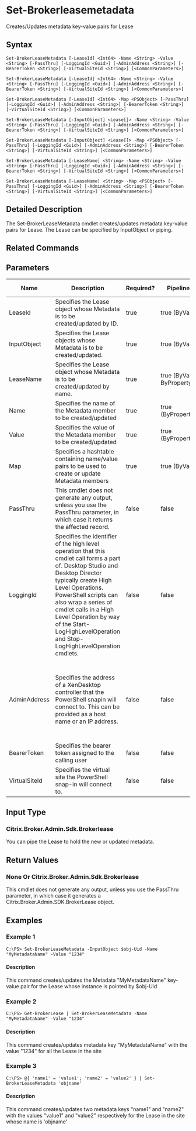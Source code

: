 ﻿
# Set-Brokerleasemetadata
Creates/Updates metadata key-value pairs for Lease
## Syntax
```
Set-BrokerLeaseMetadata [-LeaseId] <Int64> -Name <String> -Value <String> [-PassThru] [-LoggingId <Guid>] [-AdminAddress <String>] [-BearerToken <String>] [-VirtualSiteId <String>] [<CommonParameters>]

Set-BrokerLeaseMetadata [-LeaseId] <Int64> -Name <String> -Value <String> [-PassThru] [-LoggingId <Guid>] [-AdminAddress <String>] [-BearerToken <String>] [-VirtualSiteId <String>] [<CommonParameters>]

Set-BrokerLeaseMetadata [-LeaseId] <Int64> -Map <PSObject> [-PassThru] [-LoggingId <Guid>] [-AdminAddress <String>] [-BearerToken <String>] [-VirtualSiteId <String>] [<CommonParameters>]

Set-BrokerLeaseMetadata [-InputObject] <Lease[]> -Name <String> -Value <String> [-PassThru] [-LoggingId <Guid>] [-AdminAddress <String>] [-BearerToken <String>] [-VirtualSiteId <String>] [<CommonParameters>]

Set-BrokerLeaseMetadata [-InputObject] <Lease[]> -Map <PSObject> [-PassThru] [-LoggingId <Guid>] [-AdminAddress <String>] [-BearerToken <String>] [-VirtualSiteId <String>] [<CommonParameters>]

Set-BrokerLeaseMetadata [-LeaseName] <String> -Name <String> -Value <String> [-PassThru] [-LoggingId <Guid>] [-AdminAddress <String>] [-BearerToken <String>] [-VirtualSiteId <String>] [<CommonParameters>]

Set-BrokerLeaseMetadata [-LeaseName] <String> -Map <PSObject> [-PassThru] [-LoggingId <Guid>] [-AdminAddress <String>] [-BearerToken <String>] [-VirtualSiteId <String>] [<CommonParameters>]
```
## Detailed Description
The Set-BrokerLeaseMetadata cmdlet creates/updates metadata key-value pairs for Lease. The Lease can be specified by InputObject or piping.


## Related Commands

## Parameters
| Name   | Description | Required? | Pipeline Input | Default Value |
| --- | --- | --- | --- | --- |
| LeaseId | Specifies the Lease object whose Metadata is to be created/updated by ID. | true | true (ByValue) |  |
| InputObject | Specifies the Lease objects whose Metadata is to be created/updated. | true | true (ByValue) |  |
| LeaseName | Specifies the Lease object whose Metadata is to be created/updated by name. | true | true (ByValue, ByPropertyName) |  |
| Name | Specifies the name of the Metadata member to be created/updated | true | true (ByPropertyName) |  |
| Value | Specifies the value of the Metadata member to be created/updated | true | true (ByPropertyName) |  |
| Map | Specifies a hashtable containing name/value pairs to be used to create or update Metadata members | true | true (ByValue) |  |
| PassThru | This cmdlet does not generate any output, unless you use the PassThru parameter, in which case it returns the affected record. | false | false | False |
| LoggingId | Specifies the identifier of the high level operation that this cmdlet call forms a part of. Desktop Studio and Desktop Director typically create High Level Operations. PowerShell scripts can also wrap a series of cmdlet calls in a High Level Operation by way of the Start-LogHighLevelOperation and Stop-LogHighLevelOperation cmdlets. | false | false |  |
| AdminAddress | Specifies the address of a XenDesktop controller that the PowerShell snapin will connect to. This can be provided as a host name or an IP address. | false | false | Localhost. Once a value is provided by any cmdlet, this value will become the default. |
| BearerToken | Specifies the bearer token assigned to the calling user | false | false |  |
| VirtualSiteId | Specifies the virtual site the PowerShell snap-in will connect to. | false | false |  |

## Input Type

### Citrix.Broker.Admin.Sdk.Brokerlease
You can pipe the Lease to hold the new or updated metadata.
## Return Values

### None Or Citrix.Broker.Admin.Sdk.Brokerlease
This cmdlet does not generate any output, unless you use the PassThru parameter, in which case it generates a Citrix.Broker.Admin.SDK.BrokerLease object.
## Examples

### Example 1
```
C:\PS> Set-BrokerLeaseMetadata -InputObject $obj-Uid -Name "MyMetadataName" -Value "1234"
```
#### Description
This command creates/updates the Metadata "MyMetadataName" key-value pair for the Lease whose instance is pointed by \$obj-Uid
### Example 2
```
C:\PS> Get-BrokerLease | Set-BrokerLeaseMetadata -Name "MyMetadataName" -Value "1234"
```
#### Description
This command creates/updates metadata key "MyMetadataName" with the value "1234" for all the Lease in the site
### Example 3
```
C:\PS> @{ 'name1' = 'value1'; 'name2' = 'value2' } | Set-BrokerLeaseMetadata 'objname'
```
#### Description
This command creates/updates two metadata keys "name1" and "name2" with the values "value1" and "value2" respectively for the Lease in the site whose name is 'objname'

